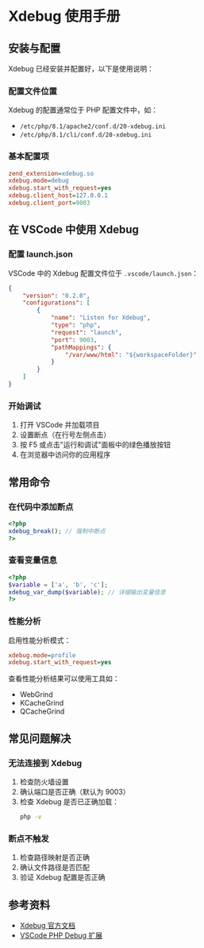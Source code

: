 # Xdebug 使用手册

## 安装与配置

Xdebug 已经安装并配置好，以下是使用说明：

### 配置文件位置

Xdebug 的配置通常位于 PHP 配置文件中，如：
- `/etc/php/8.1/apache2/conf.d/20-xdebug.ini`
- `/etc/php/8.1/cli/conf.d/20-xdebug.ini`

### 基本配置项

```ini
zend_extension=xdebug.so
xdebug.mode=debug
xdebug.start_with_request=yes
xdebug.client_host=127.0.0.1
xdebug.client_port=9003
```

## 在 VSCode 中使用 Xdebug

### 配置 launch.json

VSCode 中的 Xdebug 配置文件位于 `.vscode/launch.json`：

```json
{
    "version": "0.2.0",
    "configurations": [
        {
            "name": "Listen for Xdebug",
            "type": "php",
            "request": "launch",
            "port": 9003,
            "pathMappings": {
                "/var/www/html": "${workspaceFolder}"
            }
        }
    ]
}
```

### 开始调试

1. 打开 VSCode 并加载项目
2. 设置断点（在行号左侧点击）
3. 按 F5 或点击"运行和调试"面板中的绿色播放按钮
4. 在浏览器中访问你的应用程序

## 常用命令

### 在代码中添加断点

```php
<?php
xdebug_break(); // 强制中断点
?>
```

### 查看变量信息

```php
<?php
$variable = ['a', 'b', 'c'];
xdebug_var_dump($variable); // 详细输出变量信息
?>
```

### 性能分析

启用性能分析模式：
```ini
xdebug.mode=profile
xdebug.start_with_request=yes
```

查看性能分析结果可以使用工具如：
- WebGrind
- KCacheGrind
- QCacheGrind

## 常见问题解决

### 无法连接到 Xdebug

1. 检查防火墙设置
2. 确认端口是否正确（默认为 9003）
3. 检查 Xdebug 是否已正确加载：
   ```bash
   php -v
   ```
   
### 断点不触发

1. 检查路径映射是否正确
2. 确认文件路径是否匹配
3. 验证 Xdebug 配置是否正确

## 参考资料

- [Xdebug 官方文档](https://xdebug.org/docs/)
- [VSCode PHP Debug 扩展](https://marketplace.visualstudio.com/items?itemName=felixfbecker.php-debug)